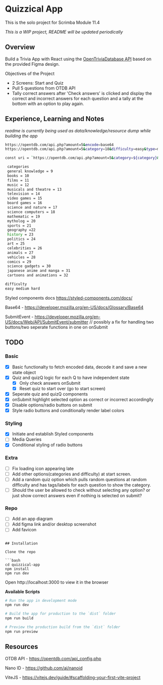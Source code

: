 # Quizzical App

This is the solo project for Scrimba Module 11.4

_This is a WIP project, README will be updated periodically_

## Overview

Build a Trivia App with React using the [OpenTriviaDatabase API](https://opentdb.com/) based on the provided Figma design.

Objectives of the Project

- 2 Screens: Start and Quiz
- Pull 5 questions from OTDB API
- Tally correct answers after 'Check answers' is clicked and display the correct and incorrect answers for each question and a tally at the bottom with an option to play again.

## Experience, Learning and Notes

_readme is currently being used as data/knowledge/resource dump while building the app_

```bash
https://opentdb.com/api.php?amount=5&encode=base64
https://opentdb.com/api.php?amount=5&category=18&difficulty=easy&type=multiple&encode=base64

const uri = `https://opentdb.com/api.php?amount=5&category=${category}&difficulty={level}&type=multiple&encode=base64`

 categories
 general knowledge = 9
 books = 10
 films = 11
 music = 12
 musicals and theatre = 13
 television = 14
 video games = 15
 board games = 16
 science and nature = 17
 science computers = 18
 mathematic = 19
 mytholog = 20
 sports = 21
 geography =22
 history = 23
 politics = 24
 art = 25
 celebrities = 26
 animals = 27
 vehicles = 28
 comics = 29
 science gadgets = 30
 japanese anime and manga = 31
 cartoons and animations = 32

difficulty
easy medium hard
```

Styled components docs https://styled-components.com/docs/

Base64 - https://developer.mozilla.org/en-US/docs/Glossary/Base64

SubmitEvent - https://developer.mozilla.org/en-US/docs/Web/API/SubmitEvent/submitter // possibly a fix for handling two buttons/two seperate functions in one on onSubmit

## TODO

### Basic

- [x] Basic functionalty to fetch encoded data, decode it and save a new state object
- [x] Quiz and quizQ logic for each Q to have independent state
  - [x] Only check answers onSubmit
  - [x] Reset quiz to start over (go to start screen)
- [x] Seperate quiz and quizQ components
- [x] onSubmit highlight selected option as correct or incorrect accordinglly
- [x] Disable options/radio buttons on submit
- [x] Style radio buttons and conditionally render label colors

### Styling

- [x] Initiate and establish Styled components
- [ ] Media Queries
- [x] Conditional styling of radio buttons

### Extra

- [ ] Fix loading icon appearing late
- [ ] Add other options(categories and difficulty) at start screen.
- [ ] Add a random quiz option which pulls random questions at random difficulty and has tags/labels for each question to show the category.
- [ ] Should the user be allowed to check without selecting any option? or just show correct answers even if nothing is selected on submit?

### Repo

- [ ] Add an app diagram
- [ ] Add figma link and/or desktop screenshot
- [ ] Add favicon

````

## Installation

Clone the repo

```bash
cd quizzical-app
npm install
npm run dev
````

Open http://localhost:3000 to view it in the browser

**Available Scripts**

```bash
# Run the app in development mode
npm run dev

# Build the app for production to the `dist` folder
npm run build

# Preview the production build from the `dist` folder
npm run preview

```

## Resources

OTDB API - https://opentdb.com/api_config.php

Nano ID - https://github.com/ai/nanoid

ViteJS - https://vitejs.dev/guide/#scaffolding-your-first-vite-project
